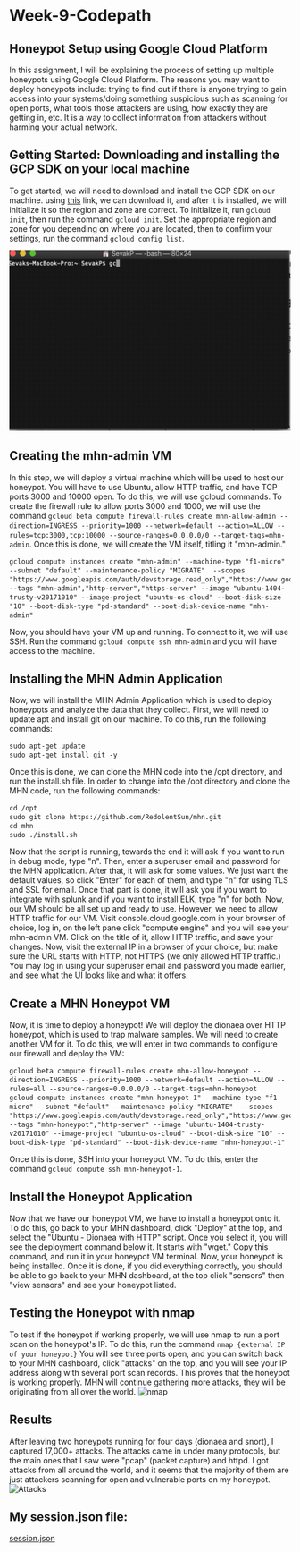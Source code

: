 # Week-9-Codepath

Honeypot Setup using Google Cloud Platform
-

In this assignment, I will be explaining the process of setting up multiple honeypots using Google Cloud Platform. The reasons you may want to deploy honeypots include: trying to find out if there is anyone trying to gain access into your systems/doing something suspicious such as scanning for open ports, what tools those attackers are using, how exactly they are getting in, etc. It is a way to collect information from attackers without harming your actual network. 

Getting Started: Downloading and installing the GCP SDK on your local machine
-
To get started, we will need to download and install the GCP SDK on our machine. using [this](https://cloud.google.com/sdk/install)
 link, we can download it, and after it is installed, we will initialize it so the region and zone are correct. To initialize it, run ```gcloud init```, then run the command ```gcloud init```. Set the appropriate region and zone for you depending on where you are located, then to confirm your settings, run the command ```gcloud config list```.

![Initializing](https://github.com/sevvp/Week-9-Codepath/blob/master/Initializing%20GCP%20SDK.gif)

Creating the mhn-admin VM
 -
 In this step, we will deploy a virtual machine which will be used to host our honeypot. You will have to use Ubuntu, allow HTTP traffic, and have TCP ports 3000 and 10000 open. To do this, we will use gcloud commands. To create the firewall rule to allow ports 3000 and 1000, we will use the command 
 ```gcloud beta compute firewall-rules create mhn-allow-admin --direction=INGRESS --priority=1000 --network=default --action=ALLOW --rules=tcp:3000,tcp:10000 --source-ranges=0.0.0.0/0 --target-tags=mhn-admin```. Once this is done, we will create the VM itself, titling it "mhn-admin."
 ```
 gcloud compute instances create "mhn-admin" --machine-type "f1-micro" --subnet "default" --maintenance-policy "MIGRATE"  --scopes "https://www.googleapis.com/auth/devstorage.read_only","https://www.googleapis.com/auth/logging.write","https://www.googleapis.com/auth/monitoring.write","https://www.googleapis.com/auth/servicecontrol","https://www.googleapis.com/auth/service.management.readonly","https://www.googleapis.com/auth/trace.append" --tags "mhn-admin","http-server","https-server" --image "ubuntu-1404-trusty-v20171010" --image-project "ubuntu-os-cloud" --boot-disk-size "10" --boot-disk-type "pd-standard" --boot-disk-device-name "mhn-admin"
 ```
 Now, you should have your VM up and running. To connect to it, we will use SSH. Run the command ```gcloud compute ssh mhn-admin``` and you will have access to the machine. 
 
 Installing the MHN Admin Application
 -
 Now, we will install the MHN Admin Application which is used to deploy honeypots and analyze the data that they collect. First, we will need to update apt and install git on our machine. To do this, run the following commands: 
 ```
 sudo apt-get update
 sudo apt-get install git -y
 ```
Once this is done, we can clone the MHN code into the /opt directory, and run the install.sh file. In order to change into the /opt directory and clone the MHN code, run the following commands: 
 ```
 cd /opt
 sudo git clone https://github.com/RedolentSun/mhn.git
 cd mhn
 sudo ./install.sh
 ```
Now that the script is running, towards the end it will ask if you want to run in debug mode, type "n". Then, enter a superuser email and password for the MHN application. After that, it will ask for some values. We just want the default values, so click "Enter" for each of them, and type "n" for using TLS and SSL for email. Once that part is done, it will ask you if you want to integrate with splunk and if you want to install ELK, type "n" for both. Now, our VM should be all set up and ready to use. However, we need to allow HTTP traffic for our VM. Visit console.cloud.google.com in your browser of choice, log in, on the left pane click "compute engine" and you will see your mhn-admin VM. Click on the title of it, allow HTTP traffic, and save your changes. Now, visit the external IP in a browser of your choice, but make sure the URL starts with HTTP, not HTTPS (we only allowed HTTP traffic.) You may log in using your superuser email and password you made earlier, and see what the UI looks like and what it offers.
 
Create a MHN Honeypot VM
-
Now, it is time to deploy a honeypot! We will deploy the dionaea over HTTP honeypot, which is used to trap malware samples. We will need to create another VM for it. To do this, we will enter in two commands to configure our firewall and deploy the VM:
```
gcloud beta compute firewall-rules create mhn-allow-honeypot --direction=INGRESS --priority=1000 --network=default --action=ALLOW --rules=all --source-ranges=0.0.0.0/0 --target-tags=mhn-honeypot
gcloud compute instances create "mhn-honeypot-1" --machine-type "f1-micro" --subnet "default" --maintenance-policy "MIGRATE"  --scopes "https://www.googleapis.com/auth/devstorage.read_only","https://www.googleapis.com/auth/logging.write","https://www.googleapis.com/auth/monitoring.write","https://www.googleapis.com/auth/servicecontrol","https://www.googleapis.com/auth/service.management.readonly","https://www.googleapis.com/auth/trace.append" --tags "mhn-honeypot","http-server" --image "ubuntu-1404-trusty-v20171010" --image-project "ubuntu-os-cloud" --boot-disk-size "10" --boot-disk-type "pd-standard" --boot-disk-device-name "mhn-honeypot-1"
```
Once this is done, SSH into your honeypot VM. To do this, enter the command ```gcloud compute ssh mhn-honeypot-1```. 

Install the Honeypot Application
-
Now that we have our honeypot VM, we have to install a honeypot onto it. To do this, go back to your MHN dashboard, click "Deploy" at the top, and select the "Ubuntu - Dionaea with HTTP" script. Once you select it, you will see the deployment command below it. It starts with "wget." Copy this command, and run it in your honeypot VM terminal. Now, your honeypot is being installed. Once it is done, if you did everything correctly, you should be able to go back to your MHN dashboard, at the top click "sensors" then "view sensors" and see your honeypot listed.

Testing the Honeypot with nmap
-
To test if the honeypot if working properly, we will use nmap to run a port scan on the honeypot's IP. To do this, run the command ```nmap {external IP of your honeypot}```
You will see three ports open, and you can switch back to your MHN dashboard, click "attacks" on the top, and you will see your IP address along with several port scan records. This proves that the honeypot is working properly. MHN will continue gathering more attacks, they will be originating from all over the world.
![nmap](https://github.com/sevvp/Week-9-Codepath/blob/master/nmap%20Scan.gif)

Results
-
After leaving two honeypots running for four days (dionaea and snort), I captured 17,000+ attacks. The attacks came in under many protocols, but the main ones that I saw were "pcap" (packet capture) and httpd. I got attacks from all around the world, and it seems that the majority of them are just attackers scanning for open and vulnerable ports on my honeypot. 
![Attacks](https://github.com/sevvp/Week-9-Codepath/blob/master/Attacks.png)

My session.json file:
-
[session.json](https://github.com/sevvp/Week-9-Codepath/blob/master/session.json)
